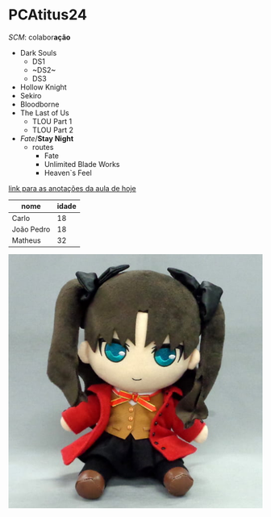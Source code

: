# PCAtitus24
*SCM*: colabor**ação**

- Dark Souls
  - DS1
  - ~DS2~
  - DS3
- Hollow Knight
- Sekiro
- Bloodborne
- The Last of Us
  - TLOU Part 1
  - TLOU Part 2
- *Fate*/**Stay Night**
  - routes
    - Fate
    - Unlimited Blade Works
    - Heaven`s Feel

[link para as anotações da aula de hoje](2024_03_21/journal.md)

| nome  | idade | 
|------ |-------| 
| Carlo | 18 | 
| João Pedro | 18 
| Matheus   | 32 

![alt text](image.png)